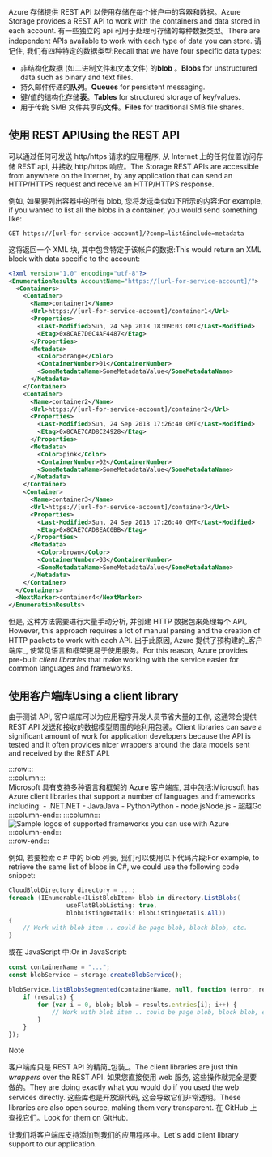 <span data-ttu-id="09411-101">Azure 存储提供 REST API 以使用存储在每个帐户中的容器和数据。</span><span class="sxs-lookup"><span data-stu-id="09411-101">Azure Storage provides a REST API to work with the containers and data stored in each account.</span></span> <span data-ttu-id="09411-102">有一些独立的 api 可用于处理可存储的每种数据类型。</span><span class="sxs-lookup"><span data-stu-id="09411-102">There are independent APIs available to work with each type of data you can store.</span></span> <span data-ttu-id="09411-103">请记住, 我们有四种特定的数据类型:</span><span class="sxs-lookup"><span data-stu-id="09411-103">Recall that we have four specific data types:</span></span>

- <span data-ttu-id="09411-104">非结构化数据 (如二进制文件和文本文件) 的**blob** 。</span><span class="sxs-lookup"><span data-stu-id="09411-104">**Blobs** for unstructured data such as binary and text files.</span></span>
- <span data-ttu-id="09411-105">持久邮件传递的**队列**。</span><span class="sxs-lookup"><span data-stu-id="09411-105">**Queues** for persistent messaging.</span></span>
- <span data-ttu-id="09411-106">键/值的结构化存储**表**。</span><span class="sxs-lookup"><span data-stu-id="09411-106">**Tables** for structured storage of key/values.</span></span>
- <span data-ttu-id="09411-107">用于传统 SMB 文件共享的**文件**。</span><span class="sxs-lookup"><span data-stu-id="09411-107">**Files** for traditional SMB file shares.</span></span>

## <a name="using-the-rest-api"></a><span data-ttu-id="09411-108">使用 REST API</span><span class="sxs-lookup"><span data-stu-id="09411-108">Using the REST API</span></span>

<span data-ttu-id="09411-109">可以通过任何可发送 http/https 请求的应用程序, 从 Internet 上的任何位置访问存储 REST api, 并接收 http/https 响应。</span><span class="sxs-lookup"><span data-stu-id="09411-109">The Storage REST APIs are accessible from anywhere on the Internet, by any application that can send an HTTP/HTTPS request and receive an HTTP/HTTPS response.</span></span>

<span data-ttu-id="09411-110">例如, 如果要列出容器中的所有 blob, 您将发送类似如下所示的内容:</span><span class="sxs-lookup"><span data-stu-id="09411-110">For example, if you wanted to list all the blobs in a container, you would send something like:</span></span>

```http
GET https://[url-for-service-account]/?comp=list&include=metadata
```

<span data-ttu-id="09411-111">这将返回一个 XML 块, 其中包含特定于该帐户的数据:</span><span class="sxs-lookup"><span data-stu-id="09411-111">This would return an XML block with data specific to the account:</span></span>

```xml
<?xml version="1.0" encoding="utf-8"?>  
<EnumerationResults AccountName="https://[url-for-service-account]/">  
  <Containers>  
    <Container>  
      <Name>container1</Name>  
      <Url>https://[url-for-service-account]/container1</Url>  
      <Properties>  
        <Last-Modified>Sun, 24 Sep 2018 18:09:03 GMT</Last-Modified>  
        <Etag>0x8CAE7D0C4AF4487</Etag>  
      </Properties>  
      <Metadata>  
        <Color>orange</Color>  
        <ContainerNumber>01</ContainerNumber>  
        <SomeMetadataName>SomeMetadataValue</SomeMetadataName>  
      </Metadata>  
    </Container>  
    <Container>  
      <Name>container2</Name>  
      <Url>https://[url-for-service-account]/container2</Url>  
      <Properties>  
        <Last-Modified>Sun, 24 Sep 2018 17:26:40 GMT</Last-Modified>  
        <Etag>0x8CAE7CAD8C24928</Etag>  
      </Properties>  
      <Metadata>  
        <Color>pink</Color>  
        <ContainerNumber>02</ContainerNumber>  
        <SomeMetadataName>SomeMetadataValue</SomeMetadataName>  
      </Metadata>  
    </Container>  
    <Container>  
      <Name>container3</Name>  
      <Url>https://[url-for-service-account]/container3</Url>  
      <Properties>  
        <Last-Modified>Sun, 24 Sep 2018 17:26:40 GMT</Last-Modified>  
        <Etag>0x8CAE7CAD8EAC0BB</Etag>  
      </Properties>  
      <Metadata>  
        <Color>brown</Color>  
        <ContainerNumber>03</ContainerNumber>  
        <SomeMetadataName>SomeMetadataValue</SomeMetadataName>  
      </Metadata>  
    </Container>  
  </Containers>  
  <NextMarker>container4</NextMarker>  
</EnumerationResults>  
```

<span data-ttu-id="09411-112">但是, 这种方法需要进行大量手动分析, 并创建 HTTP 数据包来处理每个 API。</span><span class="sxs-lookup"><span data-stu-id="09411-112">However, this approach requires a lot of manual parsing and the creation of HTTP packets to work with each API.</span></span> <span data-ttu-id="09411-113">出于此原因, Azure 提供了预构建的_客户端库_, 使常见语言和框架更易于使用服务。</span><span class="sxs-lookup"><span data-stu-id="09411-113">For this reason, Azure provides pre-built _client libraries_ that make working with the service easier for common languages and frameworks.</span></span>

## <a name="using-a-client-library"></a><span data-ttu-id="09411-114">使用客户端库</span><span class="sxs-lookup"><span data-stu-id="09411-114">Using a client library</span></span>

<span data-ttu-id="09411-115">由于测试 API, 客户端库可以为应用程序开发人员节省大量的工作, 这通常会提供 REST API 发送和接收的数据模型周围的地利用包装。</span><span class="sxs-lookup"><span data-stu-id="09411-115">Client libraries can save a significant amount of work for application developers because the API is tested and it often provides nicer wrappers around the data models sent and received by the REST API.</span></span>

:::row:::  
    :::column:::  
    <span data-ttu-id="09411-116">Microsoft 具有支持多种语言和框架的 Azure 客户端库, 其中包括:</span><span class="sxs-lookup"><span data-stu-id="09411-116">Microsoft has Azure client libraries that support a number of languages and frameworks including:</span></span>
    - <span data-ttu-id="09411-117">.NET</span><span class="sxs-lookup"><span data-stu-id="09411-117">.NET</span></span>
    - <span data-ttu-id="09411-118">Java</span><span class="sxs-lookup"><span data-stu-id="09411-118">Java</span></span>
    - <span data-ttu-id="09411-119">Python</span><span class="sxs-lookup"><span data-stu-id="09411-119">Python</span></span>
    - <span data-ttu-id="09411-120">node.js</span><span class="sxs-lookup"><span data-stu-id="09411-120">Node.js</span></span>
    - <span data-ttu-id="09411-121">超越</span><span class="sxs-lookup"><span data-stu-id="09411-121">Go</span></span>
    :::column-end:::
    :::column:::
        <br> ![Sample logos of supported frameworks you can use with Azure](../media/4-common-tools.png)
    :::column-end:::  
:::row-end:::  

<span data-ttu-id="09411-122">例如, 若要检索 c # 中的 blob 列表, 我们可以使用以下代码片段:</span><span class="sxs-lookup"><span data-stu-id="09411-122">For example, to retrieve the same list of blobs in C#, we could use the following code snippet:</span></span>

```csharp
CloudBlobDirectory directory = ...;
foreach (IEnumerable<IListBlobItem> blob in directory.ListBlobs(
                useFlatBlobListing: true,
                blobListingDetails: BlobListingDetails.All))
{
    // Work with blob item .. could be page blob, block blob, etc.
}
```

<span data-ttu-id="09411-123">或在 JavaScript 中:</span><span class="sxs-lookup"><span data-stu-id="09411-123">Or in JavaScript:</span></span>

```javascript
const containerName = "...";
const blobService = storage.createBlobService();

blobService.listBlobsSegmented(containerName, null, function (error, results) {
    if (results) {
        for (var i = 0, blob; blob = results.entries[i]; i++) {
            // Work with blob item .. could be page blob, block blob, etc.
        }
    }
});
```

> [!NOTE]
> <span data-ttu-id="09411-124">客户端库只是 REST API 的精简_包装_。</span><span class="sxs-lookup"><span data-stu-id="09411-124">The client libraries are just thin _wrappers_ over the REST API.</span></span> <span data-ttu-id="09411-125">如果您直接使用 web 服务, 这些操作就完全是要做的。</span><span class="sxs-lookup"><span data-stu-id="09411-125">They are doing exactly what you would do if you used the web services directly.</span></span> <span data-ttu-id="09411-126">这些库也是开放源代码, 这会导致它们非常透明。</span><span class="sxs-lookup"><span data-stu-id="09411-126">These libraries are also open source, making them very transparent.</span></span> <span data-ttu-id="09411-127">在 GitHub 上查找它们。</span><span class="sxs-lookup"><span data-stu-id="09411-127">Look for them on GitHub.</span></span>

<span data-ttu-id="09411-128">让我们将客户端库支持添加到我们的应用程序中。</span><span class="sxs-lookup"><span data-stu-id="09411-128">Let's add client library support to our application.</span></span>
